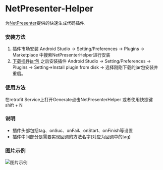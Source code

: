 # NetPresenter-Helper  

为[NetPresenter](https://github.com/Dearyu/NetPresenter)提供的快速生成代码插件.

### 安装方法  

1. 插件市场安装 Android Studio -> Setting/Preferences -> Plugins -> Marketplace 中搜索NetPresenterHelper进行安装
2. [下载插件jar包](https://github.com/Dearyu/NetPresenter-Helper/raw/master/NetPresenterHelper.jar) 之后安装插件 Android Studio -> Setting/Preferences -> Plugins -> Setting->Install plugin from disk -> 选择刚刚下载的jar包安装并重启。
 
### 使用方法  

在retrofit Service上打开Generate点击NetPresenterHelper 或者使用快捷键shift + N   
  
### 说明  

- 插件头部包括tag、onSuc、onFail、onStart、onFinish等设置 
- 插件中间部分是需要实现回调的方法名字(对应为回调中的tag)

### 图片示例  

![图片示例](https://github.com/Dearyu/NetPresenter-Plugin/blob/master/img/NetPresenterHelperDemo.gif)
